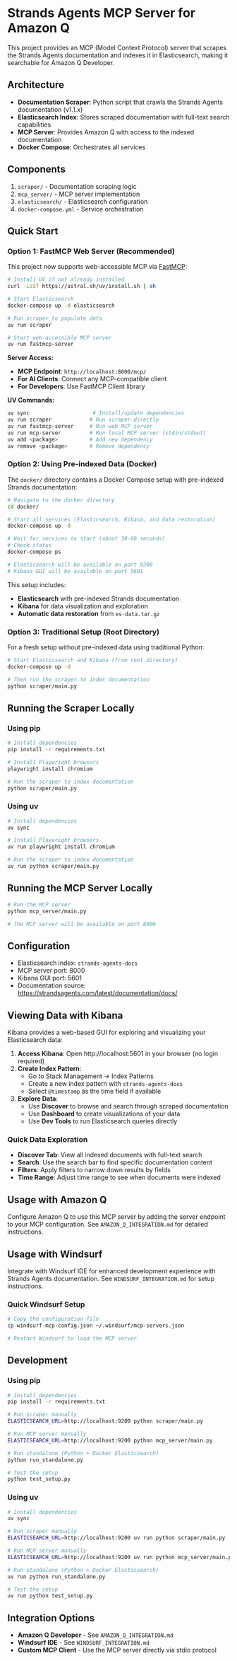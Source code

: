# Strands Agents MCP Server for Amazon Q

This project provides an MCP (Model Context Protocol) server that scrapes the Strands Agents documentation and indexes it in Elasticsearch, making it searchable for Amazon Q Developer.

## Architecture

- **Documentation Scraper**: Python script that crawls the Strands Agents documentation (v1.1.x)
- **Elasticsearch Index**: Stores scraped documentation with full-text search capabilities
- **MCP Server**: Provides Amazon Q with access to the indexed documentation
- **Docker Compose**: Orchestrates all services

## Components

1. `scraper/` - Documentation scraping logic
2. `mcp_server/` - MCP server implementation
3. `elasticsearch/` - Elasticsearch configuration
4. `docker-compose.yml` - Service orchestration

## Quick Start

### Option 1: FastMCP Web Server (Recommended)

This project now supports web-accessible MCP via [FastMCP](https://github.com/jlowin/fastmcp):

```bash
# Install UV if not already installed
curl -LsSf https://astral.sh/uv/install.sh | sh

# Start Elasticsearch
docker-compose up -d elasticsearch

# Run scraper to populate data
uv run scraper

# Start web-accessible MCP server
uv run fastmcp-server
```

**Server Access:**
- **MCP Endpoint**: `http://localhost:8000/mcp/`
- **For AI Clients**: Connect any MCP-compatible client
- **For Developers**: Use FastMCP Client library

**UV Commands:**
```bash
uv sync                    # Install/update dependencies
uv run scraper            # Run scraper directly
uv run fastmcp-server     # Run web MCP server
uv run mcp-server         # Run local MCP server (stdin/stdout)
uv add <package>          # Add new dependency
uv remove <package>       # Remove dependency
```

### Option 2: Using Pre-indexed Data (Docker)

The `docker/` directory contains a Docker Compose setup with pre-indexed Strands documentation:

```bash
# Navigate to the docker directory
cd docker/

# Start all services (Elasticsearch, Kibana, and data restoration)
docker-compose up -d

# Wait for services to start (about 30-60 seconds)
# Check status
docker-compose ps

# Elasticsearch will be available on port 9200
# Kibana GUI will be available on port 5601
```

This setup includes:
- **Elasticsearch** with pre-indexed Strands documentation
- **Kibana** for data visualization and exploration
- **Automatic data restoration** from `es-data.tar.gz`

### Option 3: Traditional Setup (Root Directory)

For a fresh setup without pre-indexed data using traditional Python:

```bash
# Start Elasticsearch and Kibana (from root directory)
docker-compose up -d

# Then run the scraper to index documentation
python scraper/main.py
```

## Running the Scraper Locally

### Using pip
```bash
# Install dependencies
pip install -r requirements.txt

# Install Playwright browsers
playwright install chromium

# Run the scraper to index documentation
python scraper/main.py
```

### Using uv
```bash
# Install dependencies
uv sync

# Install Playwright browsers
uv run playwright install chromium

# Run the scraper to index documentation
uv run python scraper/main.py
```

## Running the MCP Server Locally

```bash
# Run the MCP server
python mcp_server/main.py

# The MCP server will be available on port 8000
```

## Configuration

- Elasticsearch index: `strands-agents-docs`
- MCP server port: 8000
- Kibana GUI port: 5601
- Documentation source: https://strandsagents.com/latest/documentation/docs/

## Viewing Data with Kibana

Kibana provides a web-based GUI for exploring and visualizing your Elasticsearch data:

1. **Access Kibana**: Open http://localhost:5601 in your browser (no login required)
2. **Create Index Pattern**: 
   - Go to Stack Management → Index Patterns
   - Create a new index pattern with `strands-agents-docs`
   - Select `@timestamp` as the time field if available
3. **Explore Data**:
   - Use **Discover** to browse and search through scraped documentation
   - Use **Dashboard** to create visualizations of your data
   - Use **Dev Tools** to run Elasticsearch queries directly

### Quick Data Exploration

- **Discover Tab**: View all indexed documents with full-text search
- **Search**: Use the search bar to find specific documentation content
- **Filters**: Apply filters to narrow down results by fields
- **Time Range**: Adjust time range to see when documents were indexed

## Usage with Amazon Q

Configure Amazon Q to use this MCP server by adding the server endpoint to your MCP configuration. See `AMAZON_Q_INTEGRATION.md` for detailed instructions.

## Usage with Windsurf

Integrate with Windsurf IDE for enhanced development experience with Strands Agents documentation. See `WINDSURF_INTEGRATION.md` for setup instructions.

### Quick Windsurf Setup
```bash
# Copy the configuration file
cp windsurf-mcp-config.json ~/.windsurf/mcp-servers.json

# Restart Windsurf to load the MCP server
```

## Development

### Using pip
```bash
# Install dependencies
pip install -r requirements.txt

# Run scraper manually
ELASTICSEARCH_URL=http://localhost:9200 python scraper/main.py

# Run MCP server manually
ELASTICSEARCH_URL=http://localhost:9200 python mcp_server/main.py

# Run standalone (Python + Docker Elasticsearch)
python run_standalone.py

# Test the setup
python test_setup.py
```

### Using uv
```bash
# Install dependencies
uv sync

# Run scraper manually
ELASTICSEARCH_URL=http://localhost:9200 uv run python scraper/main.py

# Run MCP server manually
ELASTICSEARCH_URL=http://localhost:9200 uv run python mcp_server/main.py

# Run standalone (Python + Docker Elasticsearch)
uv run python run_standalone.py

# Test the setup
uv run python test_setup.py
```

## Integration Options

- **Amazon Q Developer** - See `AMAZON_Q_INTEGRATION.md`
- **Windsurf IDE** - See `WINDSURF_INTEGRATION.md`
- **Custom MCP Client** - Use the MCP server directly via stdio protocol
